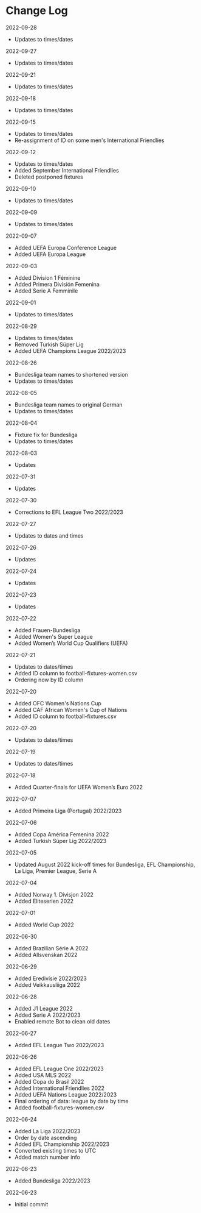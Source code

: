 # Change Log

2022-09-28
* Updates to times/dates

2022-09-27
* Updates to times/dates

2022-09-21
* Updates to times/dates

2022-09-18
* Updates to times/dates

2022-09-15
* Updates to times/dates
* Re-assignment of ID on some men's International Friendlies

2022-09-12
* Updates to times/dates
* Added September International Friendlies
* Deleted postponed fixtures

2022-09-10
* Updates to times/dates

2022-09-09
* Updates to times/dates

2022-09-07
* Added UEFA Europa Conference League
* Added UEFA Europa League

2022-09-03
* Added Division 1 Féminine
* Added Primera División Femenina
* Added Serie A Femminile

2022-09-01
* Updates to times/dates

2022-08-29
* Updates to times/dates
* Removed Turkish Süper Lig
* Added UEFA Champions League 2022/2023

2022-08-26
* Bundesliga team names to shortened version
* Updates to times/dates

2022-08-05
* Bundesliga team names to original German
* Updates to times/dates

2022-08-04
* Fixture fix for Bundesliga
* Updates to times/dates

2022-08-03
* Updates

2022-07-31
* Updates

2022-07-30
* Corrections to EFL League Two 2022/2023

2022-07-27
* Updates to dates and times

2022-07-26
* Updates

2022-07-24
* Updates

2022-07-23
* Updates

2022-07-22
* Added Frauen-Bundesliga
* Added Women's Super League
* Added Women’s World Cup Qualifiers (UEFA)

2022-07-21
* Updates to dates/times
* Added ID column to football-fixtures-women.csv
* Ordering now by ID column

2022-07-20
* Added OFC Women's Nations Cup
* Added CAF African Women's Cup of Nations
* Added ID column to football-fixtures.csv

2022-07-20
* Updates to dates/times

2022-07-19
* Updates to dates/times

2022-07-18
* Added Quarter-finals for UEFA Women’s Euro 2022

2022-07-07
* Added Primeira Liga (Portugal) 2022/2023

2022-07-06
* Added Copa América Femenina 2022
* Added Turkish Süper Lig 2022/2023

2022-07-05
* Updated August 2022 kick-off times for Bundesliga, EFL Championship, La Liga, 
Premier League, Serie A

2022-07-04
* Added Norway 1. Divisjon 2022
* Added Eliteserien 2022

2022-07-01
* Added World Cup 2022

2022-06-30
* Added Brazilian Série A 2022
* Added Allsvenskan 2022

2022-06-29
* Added Eredivisie 2022/2023
* Added Veikkausliiga 2022

2022-06-28
* Added J1 League 2022
* Added Serie A 2022/2023
* Enabled remote Bot to clean old dates

2022-06-27
* Added EFL League Two 2022/2023

2022-06-26
* Added EFL League One 2022/2023
* Added USA MLS 2022
* Added Copa do Brasil 2022
* Added International Friendlies 2022
* Added UEFA Nations League 2022/2023
* Final ordering of data: league by date by time
* Added football-fixtures-women.csv

2022-06-24
* Added La Liga 2022/2023
* Order by date ascending
* Added EFL Championship 2022/2023
* Converted existing times to UTC
* Added match number info

2022-06-23
* Added Bundesliga 2022/2023

2022-06-23
* Initial commit
